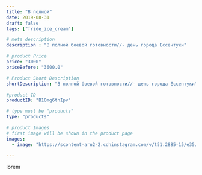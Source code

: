 ```yaml
---
title: "В полной"
date: 2019-08-31
draft: false
tags: ["fride_ice_cream"]

# meta description
description : "В полной боевой готовности//- день города Ессентуки"

# product Price
price: "3000"
priceBefore: "3600.0"

# Product Short Description
shortDescription: "В полной боевой готовности//- день города Ессентуки"

#product ID
productID: "B10mg6tnIpv"

# type must be "products"
type: "products"

# product Images
# first image will be shown in the product page
images:
  - image: "https://scontent-arn2-2.cdninstagram.com/v/t51.2885-15/e35/67435598_700131110414100_7424519317769848337_n.jpg?se=7&tp=1&_nc_ht=scontent-arn2-2.cdninstagram.com&_nc_cat=100&_nc_ohc=0ioxA5A6lpQAX98BM4j&ccb=7-4&oh=e35a81ca7b68ca66ec6e7c627275aca8&oe=60833D76&ig_cache_key=MjEyMjQ5MDcxMjIzMTI4MzMxMQ%3D%3D.2-ccb7-4"

---
```

lorem
